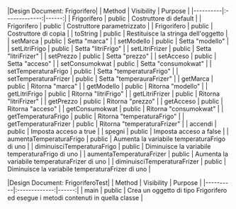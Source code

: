 |Design Document: Frigorifero|
| Method | Visibility | Purpose |
|----------|:-------------:|------:|
| Frigorifero | public | Costruttore di default |
| Frigorifero | public | Costruttore parametrizzato |
| Frigorifero | public | Costruttore di copia |
| toString | public | Restituisce la stringa dell'oggetto |
| setMarca | public | Setta "marca" |
| setModello | public | Setta "modello" |
| setLitriFrigo | public | Setta "litriFrigo" |
| setLitriFrizer | public | Setta "litriFrizer" |
| setPrezzo | public | Setta "prezzo" |
| setAcceso | public | Setta "acceso" |
| setConsumokwat | public | Setta "consumokwat" |
| setTemperaturaFrigo | public | Setta "temperaturaFrigo" |
| setTemperaturaFrizer | public | Setta "temperauraFrizer" |
| getMarca | public | Ritorna "marca" |
| getModello | public | Ritorna "modello" |
| getLitriFrigo | public | Ritorna "litriFrigo" |
| getLitriFrizer | public | Ritorna "litriFrizer" |
| getPrezzo | public | Ritorna "prezzo" |
| getAcceso | public | Ritorna "acceso" |
| getConsumokwat | public | Ritorna "consumokwat" |
| getTemperaturaFrigo | public | Ritorna "temperaturaFrigo" |
| getTemperaturaFrizer | public | Ritorna "temperaturaFrizer" |
| accendi | public | Imposta acceso a true |
| spegni | public | Imposta acceso a false |
| aumentaTemperaturaFrigo | public | Aumenta la variabile temperaturaFrigo di uno |
| diminuisciTemperaturaFrigo | public | Diminuisce la variabile temperaturaFrigo di uno |
| aumentaTemperaturaFrizer | public | Aumenta la variabile temperaturaFrizer di uno |
| diminuisciTemperaturaFrizer | public | Diminuisce la variabile temperaturaFrizer di uno |



|Design Document: FrigoriferoTest|
| Method | Visibility | Purpose |
|----------|:-------------:|------:|
| main | public | Crea un oggetto di tipo Frigorifero ed esegue i metodi contenuti in quella classe |
